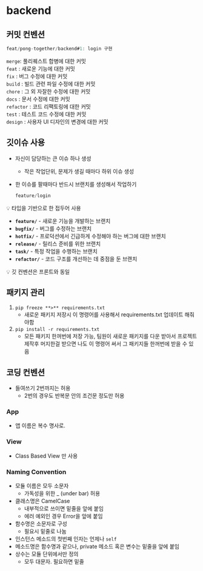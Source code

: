 # backend
## 커밋 컨벤션

```jsx
feat/pong-together/backend#1: login 구현
```

`merge`: 풀리퀘스트 합병에 대한 커밋  
`feat` : 새로운 기능에 대한 커밋  
`fix` : 버그 수정에 대한 커밋  
`build` : 빌드 관련 파일 수정에 대한 커밋  
`chore` : 그 외 자잘한 수정에 대한 커밋  
`docs` : 문서 수정에 대한 커밋  
`refactor` : 코드 리팩토링에 대한 커밋  
`test` : 테스트 코드 수정에 대한 커밋  
`design` : 사용자 UI 디자인의 변경에 대한 커밋

## 깃이슈 사용

- 자신이 담당하는 큰 이슈 하나 생성
    - 작은 작업단위, 문제가 생길 때마다 하위 이슈 생성
- 한 이슈를 팔때마다 반드시 브랜치를 생성해서 작업하기
    
    ```jsx
    feature/login
    ```
    

<aside>
💡 타입을 기반으로 한 접두어 사용

- **`feature/`** - 새로운 기능을 개발하는 브랜치
- **`bugfix/`** - 버그를 수정하는 브랜치
- **`hotfix/`** - 프로덕션에서 긴급하게 수정해야 하는 버그에 대한 브랜치
- **`release/`** - 릴리스 준비를 위한 브랜치
- **`task/`** - 특정 작업을 수행하는 브랜치
- **`refactor/`** - 코드 구조를 개선하는 데 중점을 둔 브랜치
</aside>

<aside>
💡 깃 컨벤션은 프론트와 동일

</aside>

## 패키지 관리

1. `pip freeze **>** requirements.txt`
    - 새로운 패키지 저장시 이 명령어를 사용해서 requirements.txt 업데이트 해줘야함
1. `pip install -r requirements.txt`
    - 모든 패키지 한꺼번에 저장 가능, 팀원이 새로운 패키지를 다운 받아서 프로젝트 제작후 머지한걸 받으면 나도 이 명령어 써서 그 패키지들 한꺼번에 받을 수 있음

## 코딩 컨벤션

- 들여쓰기 2번까지는 허용
    - 2번의 경우도 반복문 안의 조건문 정도만 허용

### App

- 앱 이름은 복수 명사로.

### View

- Class Based View 만 사용

### Naming Convention

- 모듈 이름은 모두 소문자
    - 가독성을 위한 _ (under bar) 허용
- 클래스명은 CamelCase
    - 내부적으로 쓰이면 밑줄을 앞에 붙임
    - 에러 예외인 경우 Error을 앞에 붙임
- 함수명은 소문자로 구성
    - 필요시 밑줄로 나눔
- 인스턴스 메소드의 첫번째 인자는 언제나 `self`
- 메소드명은 함수명과 같으나, 
private 메소드 혹은 변수는 밑줄을 앞에 붙임
- 상수는 모듈 단위에서만 정의
    - 모두 대문자. 필요하면 밑줄